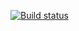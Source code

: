 [![Build status](https://ci.appveyor.com/api/projects/status/kbvb6jiqbt24tfw3?svg=true)](https://ci.appveyor.com/project/vika-tuktasheva/selenide)
